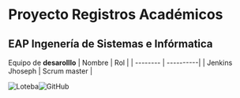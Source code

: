 # Proyecto Registros Académicos 
## EAP Ingenería de Sistemas e Infórmatica
Equipo de **desarolllo**
| Nombre | Rol | 
| -------- | ----------|
| Jenkins Jhoseph | Scrum master |

![Loteba](https://github.githubassets.com/assets/GitHub-Mark-ea2971cee799.png)![GitHub](https://github.com/Loteba/proyecto/assets/150807495/08f9a764-683f-4fa6-aee2-559c70564f52)

